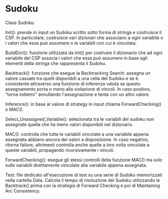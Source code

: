 # Sudoku

Class Sudoku: 

Init():
prende in input un Sudoku scritto sotto forma di stringa e costruisce il CSP. In particolare, costruisce vari dizionari che associano a ogni variabile o i valori che essa può assumere o le variabili con cui è vincolata. 

BuildDict():
funzione utilizzata da Init() per costruire il dizionario che ad ogni variabile del CSP associa i valori che essa può assumere in base agli elementi della stringa che rappresenta il Sudoku.

Backtrack():
funzione che esegue la Backtracking Search: assegna un valore casuale tra quelli disponibili a una cella del Sudoku e se è consistente attraverso una funzione di inferenza valuta se questo assegnamento porta o meno alla violazione di vincoli. In caso positivo, "torna indietro" annullando l'assegnazione e tenta con un altro valore.

Inference():
in base al valore di strategy in input chiama ForwardChecking() o MAC().

Select_Unassigned_Variable():
selezionata tra le variabili del sudoku non assegnate quella che ha meno valori disponibili nel dizionario.

MAC():
controlla che tutte le variabili vincolate a una variabile appena assegnata abbiano ancora dei valori a disposizione. In caso negativo, ritorna failure, altrimenti controlla anche quelle a loro volta vincolate a queste variabili, propagando ricorsivamente i vincoli.

ForwardChecking():
esegue gli stessi controlli della funzione MAC() ma solo sulle variabili direttamente vincolate alla variabile appena assegnata.

Test:
file dedicato all'esecuzione di test su una serie di Sudoku memorizzati nella cartella Data. 
Calcola il tempo di risoluzione dei Sudoku utilizzando la Backtrack() prima con la strategia di Forward Checking e poi di Maintaning Arc Consistency.





